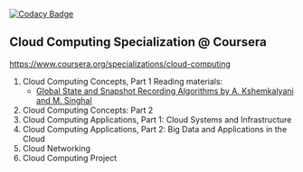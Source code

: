 [![Codacy Badge](https://api.codacy.com/project/badge/Grade/3b0c58319b6a42f99f0d2b6126af1058)](https://www.codacy.com/app/akhalikov/coursera-cloud-computing?utm_source=github.com&amp;utm_medium=referral&amp;utm_content=akhalikov/coursera-cloud-computing&amp;utm_campaign=Badge_Grade)

## Cloud Computing Specialization @ Coursera

https://www.coursera.org/specializations/cloud-computing

1. Cloud Computing Concepts, Part 1
   Reading materials:
   - [Global State and Snapshot Recording Algorithms by A. Kshemkalyani and M. Singhal](https://www.cs.uic.edu/~ajayk/Chapter4.pdf)
2. Cloud Computing Concepts: Part 2
3. Cloud Computing Applications, Part 1: Cloud Systems and Infrastructure
4. Cloud Computing Applications, Part 2: Big Data and Applications in the Cloud
5. Cloud Networking
6. Cloud Computing Project
